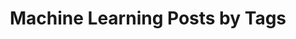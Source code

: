 ---
layout: archive
permalink: /machine-learning/
title: "Machine Learning Posts by Tags"
author_profile: true
header:
  image: "/images/2.jpg"
---